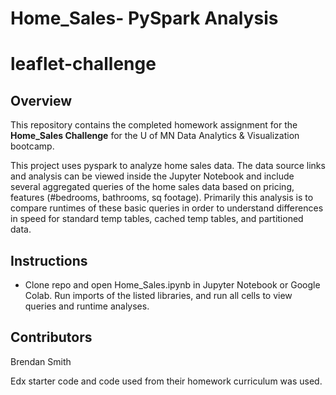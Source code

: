 # Home_Sales- PySpark Analysis
# leaflet-challenge

## Overview

This repository contains the completed homework assignment for the **Home_Sales Challenge** for the U of MN Data Analytics & Visualization bootcamp. 

This project uses pyspark to analyze home sales data. The data source links and analysis can be viewed inside the Jupyter Notebook and include several aggregated queries of the home sales data based on pricing, features (#bedrooms, bathrooms, sq footage). Primarily this analysis is to compare runtimes of these basic queries in order to understand differences in speed for standard temp tables, cached temp tables, and partitioned data. 

## Instructions
- Clone repo and open Home_Sales.ipynb in Jupyter Notebook or Google Colab. Run imports of the listed libraries, and run all cells to view queries and runtime analyses.  

## Contributors
Brendan Smith

Edx starter code and code used from their homework curriculum was used. 







